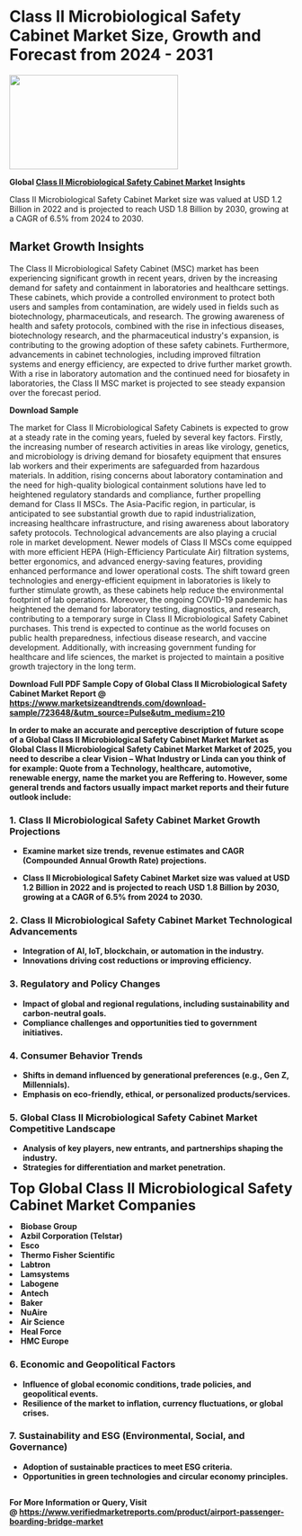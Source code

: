 <H1>Class II Microbiological Safety Cabinet Market Size, Growth and Forecast from 2024 - 2031</H1><img class="aligncenter size-medium wp-image-584254" src="https://thirdeyenews.in/wp-content/uploads/2024/09/Global-Market-Research-300x168.jpeg" alt="" width="300" height="168" /><p><strong>Global&nbsp;<a href="https://www.marketsizeandtrends.com/download-sample/723648/&amp;utm_source=Pulse&amp;utm_medium=210">Class II Microbiological Safety Cabinet Market</a> Insights</strong></p><p>Class II Microbiological Safety Cabinet Market size was valued at USD 1.2 Billion in 2022 and is projected to reach USD 1.8 Billion by 2030, growing at a CAGR of 6.5% from 2024 to 2030.</p><p><h2>Market Growth Insights</h2> <p>The Class II Microbiological Safety Cabinet (MSC) market has been experiencing significant growth in recent years, driven by the increasing demand for safety and containment in laboratories and healthcare settings. These cabinets, which provide a controlled environment to protect both users and samples from contamination, are widely used in fields such as biotechnology, pharmaceuticals, and research. The growing awareness of health and safety protocols, combined with the rise in infectious diseases, biotechnology research, and the pharmaceutical industry's expansion, is contributing to the growing adoption of these safety cabinets. Furthermore, advancements in cabinet technologies, including improved filtration systems and energy efficiency, are expected to drive further market growth. With a rise in laboratory automation and the continued need for biosafety in laboratories, the Class II MSC market is projected to see steady expansion over the forecast period.</p> <p><strong>Download Sample</strong></p> <p>The market for Class II Microbiological Safety Cabinets is expected to grow at a steady rate in the coming years, fueled by several key factors. Firstly, the increasing number of research activities in areas like virology, genetics, and microbiology is driving demand for biosafety equipment that ensures lab workers and their experiments are safeguarded from hazardous materials. In addition, rising concerns about laboratory contamination and the need for high-quality biological containment solutions have led to heightened regulatory standards and compliance, further propelling demand for Class II MSCs. The Asia-Pacific region, in particular, is anticipated to see substantial growth due to rapid industrialization, increasing healthcare infrastructure, and rising awareness about laboratory safety protocols. Technological advancements are also playing a crucial role in market development. Newer models of Class II MSCs come equipped with more efficient HEPA (High-Efficiency Particulate Air) filtration systems, better ergonomics, and advanced energy-saving features, providing enhanced performance and lower operational costs. The shift toward green technologies and energy-efficient equipment in laboratories is likely to further stimulate growth, as these cabinets help reduce the environmental footprint of lab operations. Moreover, the ongoing COVID-19 pandemic has heightened the demand for laboratory testing, diagnostics, and research, contributing to a temporary surge in Class II Microbiological Safety Cabinet purchases. This trend is expected to continue as the world focuses on public health preparedness, infectious disease research, and vaccine development. Additionally, with increasing government funding for healthcare and life sciences, the market is projected to maintain a positive growth trajectory in the long term. <p><strong></p><p><span class=""><strong>Download Full PDF Sample Copy of Global Class II Microbiological Safety Cabinet Market Report</strong> @ <a href="https://www.marketsizeandtrends.com/download-sample/723648/&amp;utm_source=Pulse&amp;utm_medium=210" target="_blank">https://www.marketsizeandtrends.com/download-sample/723648/&amp;utm_source=Pulse&amp;utm_medium=210</a></span></p><p>In order to make an accurate and perceptive description of future scope of a Global&nbsp;Class II Microbiological Safety Cabinet Market Market as Global&nbsp;Class II Microbiological Safety Cabinet Market Market of 2025, you need to describe a clear Vision &ndash; What Industry or Linda can you think of for example: Quote from a Technology, healthcare, automotive, renewable energy, name the market you are Reffering to. However, some general trends and factors usually impact market reports and their future outlook include:</p><h3>1.&nbsp;<strong>Class II Microbiological Safety Cabinet Market Growth Projections</strong></h3><ul><li>Examine market size trends, revenue estimates and CAGR (Compounded Annual Growth Rate) projections.</li><li><p>Class II Microbiological Safety Cabinet Market size was valued at USD 1.2 Billion in 2022 and is projected to reach USD 1.8 Billion by 2030, growing at a CAGR of 6.5% from 2024 to 2030.</p></li></ul><h3>2.&nbsp;<strong>Class II Microbiological Safety Cabinet Market Technological Advancements</strong></h3><ul><li>Integration of AI, IoT, blockchain, or automation in the industry.</li><li>Innovations driving cost reductions or improving efficiency.</li></ul><h3>3.&nbsp;<strong>Regulatory and Policy Changes</strong></h3><ul><li>Impact of global and regional regulations, including sustainability and carbon-neutral goals.</li><li>Compliance challenges and opportunities tied to government initiatives.</li></ul><h3>4.&nbsp;<strong>Consumer Behavior Trends</strong></h3><ul><li>Shifts in demand influenced by generational preferences (e.g., Gen Z, Millennials).</li><li>Emphasis on eco-friendly, ethical, or personalized products/services.</li></ul><h3>5.&nbsp;<strong>Global Class II Microbiological Safety Cabinet Market Competitive Landscape</strong></h3><ul><li>Analysis of key players, new entrants, and partnerships shaping the industry.</li><li>Strategies for differentiation and market penetration.</li></ul><p data-pm-slice="1 1 []"><span style="color: inherit; font-family: inherit; font-size: 25px;">Top Global Class II Microbiological Safety Cabinet Market Companies</span></p><div class="" data-test-id=""><p><li>Biobase Group</li><li> Azbil Corporation (Telstar)</li><li> Esco</li><li> Thermo Fisher Scientific</li><li> Labtron</li><li> Lamsystems</li><li> Labogene</li><li> Antech</li><li> Baker</li><li> NuAire</li><li> Air Science</li><li> Heal Force</li><li> HMC Europe</li></p></div><h3>6.&nbsp;<strong>Economic and Geopolitical Factors</strong></h3><ul><li>Influence of global economic conditions, trade policies, and geopolitical events.</li><li>Resilience of the market to inflation, currency fluctuations, or global crises.</li></ul><h3>7.&nbsp;<strong>Sustainability and ESG (Environmental, Social, and Governance)</strong></h3><ul><li>Adoption of sustainable practices to meet ESG criteria.</li><li>Opportunities in green technologies and circular economy principles.</li></ul><h2><strong style="font-size: 14px;">For More Information or Query, Visit @&nbsp;</strong><a style="background-color: #ffffff; font-size: 14px;" href="https://www.marketsizeandtrends.com/report/class-ii-microbiological-safety-cabinet-market/" target="_blank">https://www.verifiedmarketreports.com/product/airport-passenger-boarding-bridge-market</a></h2>
